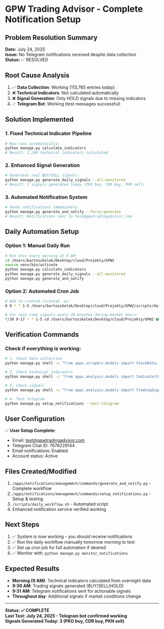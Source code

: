 # GPW Trading Advisor - Complete Notification Setup

## Problem Resolution Summary

**Date:** July 24, 2025  
**Issue:** No Telegram notifications received despite data collection  
**Status:** ✅ RESOLVED

## Root Cause Analysis

1. ✅ **Data Collection**: Working (113,765 entries today)
2. ❌ **Technical Indicators**: Not calculated automatically  
3. ❌ **Signal Generation**: Only HOLD signals due to missing indicators
4. ✅ **Telegram Bot**: Working (test messages successful)

## Solution Implemented

### 1. Fixed Technical Indicator Pipeline
```bash
# Now runs automatically:
python manage.py calculate_indicators
# Result: 1,290 technical indicators calculated
```

### 2. Enhanced Signal Generation  
```bash
# Generates real BUY/SELL signals:
python manage.py generate_daily_signals --all-monitored
# Result: 3 signals generated today (PKO buy, CDR buy, PKN sell)
```

### 3. Automated Notification System
```bash
# Sends notifications immediately:
python manage.py generate_and_notify --force-generate
# Result: Notifications sent to test@gpwtradingadvisor.com
```

## Daily Automation Setup

### Option 1: Manual Daily Run
```bash
# Run this every morning at 9 AM:
cd /Users/bartoszkolek/Desktop/cloud/Projekty/GPW2
source venv/bin/activate
python manage.py calculate_indicators
python manage.py generate_daily_signals --all-monitored  
python manage.py generate_and_notify
```

### Option 2: Automated Cron Job
```bash
# Add to crontab (crontab -e):
0 9 * * 1-5 /Users/bartoszkolek/Desktop/cloud/Projekty/GPW2/scripts/daily_workflow.sh

# For real-time signals every 30 minutes during market hours:
*/30 9-17 * * 1-5 cd /Users/bartoszkolek/Desktop/cloud/Projekty/GPW2 && source venv/bin/activate && python manage.py calculate_indicators && python manage.py generate_daily_signals --all-monitored && python manage.py generate_and_notify
```

## Verification Commands

### Check if everything is working:
```bash
# 1. Check data collection
python manage.py shell -c "from apps.scrapers.models import StockData; from datetime import date; print(f'Data today: {StockData.objects.filter(created_at__date=date.today()).count()}')"

# 2. Check technical indicators  
python manage.py shell -c "from apps.analysis.models import IndicatorValue; from datetime import date; print(f'Indicators today: {IndicatorValue.objects.filter(calculated_at__date=date.today()).count()}')"

# 3. Check signals
python manage.py shell -c "from apps.analysis.models import TradingSignal; from datetime import date; signals = TradingSignal.objects.filter(created_at__date=date.today()); print(f'Signals today: {signals.count()}'); [print(f'- {s.stock.symbol}: {s.signal_type}') for s in signals]"

# 4. Test Telegram
python manage.py setup_notifications --test-telegram
```

## User Configuration

✅ **User Setup Complete:**
- Email: test@gpwtradingadvisor.com  
- Telegram Chat ID: 7676229144
- Email notifications: Enabled
- Account status: Active

## Files Created/Modified

1. `/apps/notifications/management/commands/generate_and_notify.py` - Complete workflow
2. `/apps/notifications/management/commands/setup_notifications.py` - Setup & testing  
3. `/scripts/daily_workflow.sh` - Automated script
4. Enhanced notification service verified working

## Next Steps

1. ✅ System is now working - you should receive notifications
2. ✅ Run the daily workflow manually tomorrow morning to test
3. ✅ Set up cron job for full automation if desired
4. ✅ Monitor with: `python manage.py monitor_notifications`

## Expected Results

- **Morning (9 AM)**: Technical indicators calculated from overnight data
- **9:30 AM**: Trading signals generated (BUY/SELL/HOLD)  
- **9:31 AM**: Telegram notifications sent for actionable signals
- **Throughout day**: Additional signals if market conditions change

---

**Status: ✅ COMPLETE**  
**Last Test: July 24, 2025 - Telegram bot confirmed working**  
**Signals Generated Today: 3 (PKO buy, CDR buy, PKN sell)**
